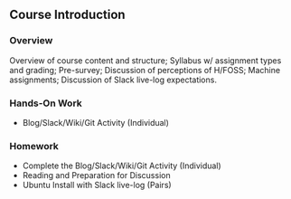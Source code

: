 ## Course Introduction

### Overview
Overview of course content and structure; Syllabus w/ assignment types and grading; Pre-survey; Discussion of perceptions of H/FOSS; Machine assignments; Discussion of Slack live-log expectations.

### Hands-On Work

- Blog/Slack/Wiki/Git Activity (Individual)

### Homework
- Complete the Blog/Slack/Wiki/Git Activity (Individual)
- Reading and Preparation for Discussion
- Ubuntu Install with Slack live-log (Pairs)
